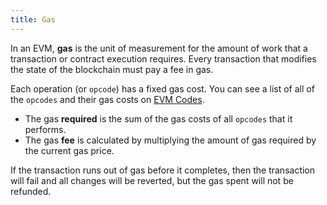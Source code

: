 ```yaml
---
title: Gas
---
```


In an EVM, **gas** is the unit of measurement for the amount of work that a transaction or contract execution requires.
Every transaction that modifies the state of the blockchain must pay a fee in gas.

Each operation (or `opcode`) has a fixed gas cost. You can see a list of all of the `opcodes` and their gas costs
on [EVM Codes](https://www.evm.codes/).

- The gas **required** is the sum of the gas costs of all `opcodes` that it performs.
- The gas **fee** is calculated by multiplying the amount of gas required by the current gas price.

If the transaction runs out of gas before it completes, then the transaction will fail and all changes will be reverted,
but the gas spent will not be refunded.

